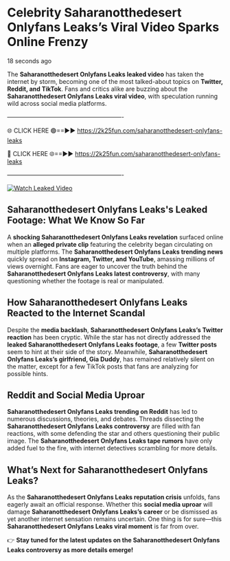 # Celebrity Saharanotthedesert Onlyfans Leaks’s Viral Video Sparks Online Frenzy

18 seconds ago

The **Saharanotthedesert Onlyfans Leaks leaked video** has taken the internet by storm, becoming one of the most talked-about topics on **Twitter, Reddit, and TikTok**. Fans and critics alike are buzzing about the **Saharanotthedesert Onlyfans Leaks viral video**, with speculation running wild across social media platforms.

———————————————————-

🌐 CLICK HERE 🟢==►► https://2k25fun.com/saharanotthedesert-onlyfans-leaks

🔴 CLICK HERE 🌐==►► https://2k25fun.com/saharanotthedesert-onlyfans-leaks

———————————————————-

[![Watch Leaked Video](https://miro.medium.com/v2/resize:fit:828/format:webp/1*cilzJN44JGOrTw9NJCrNHA.gif "Watch Leaked Video")](https://2k25fun.com/saharanotthedesert-onlyfans-leaks)

## **Saharanotthedesert Onlyfans Leaks's Leaked Footage: What We Know So Far**  
A **shocking Saharanotthedesert Onlyfans Leaks revelation** surfaced online when an **alleged private clip** featuring the celebrity began circulating on multiple platforms. The **Saharanotthedesert Onlyfans Leaks trending news** quickly spread on **Instagram, Twitter, and YouTube**, amassing millions of views overnight. Fans are eager to uncover the truth behind the **Saharanotthedesert Onlyfans Leaks latest controversy**, with many questioning whether the footage is real or manipulated.  

## **How Saharanotthedesert Onlyfans Leaks Reacted to the Internet Scandal**  
Despite the **media backlash**, **Saharanotthedesert Onlyfans Leaks’s Twitter reaction** has been cryptic. While the star has not directly addressed the **leaked Saharanotthedesert Onlyfans Leaks footage**, a few **Twitter posts** seem to hint at their side of the story. Meanwhile, **Saharanotthedesert Onlyfans Leaks’s girlfriend, Gia Duddy**, has remained relatively silent on the matter, except for a few TikTok posts that fans are analyzing for possible hints.  

## **Reddit and Social Media Uproar**  
**Saharanotthedesert Onlyfans Leaks trending on Reddit** has led to numerous discussions, theories, and debates. Threads dissecting the **Saharanotthedesert Onlyfans Leaks controversy** are filled with fan reactions, with some defending the star and others questioning their public image. The **Saharanotthedesert Onlyfans Leaks tape rumors** have only added fuel to the fire, with internet detectives scrambling for more details.  

## **What’s Next for Saharanotthedesert Onlyfans Leaks?**  
As the **Saharanotthedesert Onlyfans Leaks reputation crisis** unfolds, fans eagerly await an official response. Whether this **social media uproar** will damage **Saharanotthedesert Onlyfans Leaks’s career** or be dismissed as yet another internet sensation remains uncertain. One thing is for sure—this **Saharanotthedesert Onlyfans Leaks viral moment** is far from over.  

👉 **Stay tuned for the latest updates on the Saharanotthedesert Onlyfans Leaks controversy as more details emerge!**  
